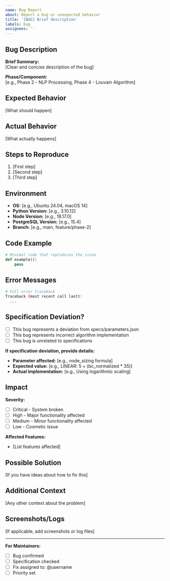 ```yaml
---
name: Bug Report
about: Report a bug or unexpected behavior
title: '[BUG] Brief description'
labels: bug
assignees: ''
---
```


## Bug Description

**Brief Summary:**  
[Clear and concise description of the bug]

**Phase/Component:**  
[e.g., Phase 2 - NLP Processing, Phase 4 - Louvain Algorithm]

## Expected Behavior

[What should happen]

## Actual Behavior

[What actually happens]

## Steps to Reproduce

1. [First step]
2. [Second step]
3. [Third step]

## Environment

- **OS:** [e.g., Ubuntu 24.04, macOS 14]
- **Python Version:** [e.g., 3.10.12]
- **Node Version:** [e.g., 18.17.0]
- **PostgreSQL Version:** [e.g., 15.4]
- **Branch:** [e.g., main, feature/phase-2]

## Code Example

```python
# Minimal code that reproduces the issue
def example():
    pass
```

## Error Messages

```bash
# Full error traceback
Traceback (most recent call last):
  ...
```

## Specification Deviation?

- [ ] This bug represents a deviation from specs/parameters.json
- [ ] This bug represents incorrect algorithm implementation
- [ ] This bug is unrelated to specifications

**If specification deviation, provide details:**
- **Parameter affected:** [e.g., node_sizing formula]
- **Expected value:** [e.g., LINEAR: 5 + (bc_normalized * 35)]
- **Actual implementation:** [e.g., Using logarithmic scaling]

## Impact

**Severity:**  
- [ ] Critical - System broken
- [ ] High - Major functionality affected
- [ ] Medium - Minor functionality affected
- [ ] Low - Cosmetic issue

**Affected Features:**
- [List features affected]

## Possible Solution

[If you have ideas about how to fix this]

## Additional Context

[Any other context about the problem]

## Screenshots/Logs

[If applicable, add screenshots or log files]

---

**For Maintainers:**
- [ ] Bug confirmed
- [ ] Specification checked
- [ ] Fix assigned to: @username
- [ ] Priority set